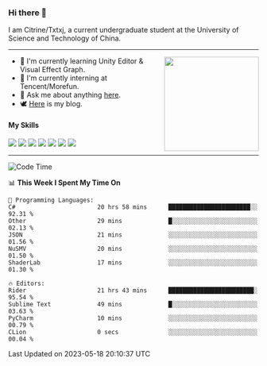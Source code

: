 ### Hi there 👋

I am Citrine/Txtxj, a current undergraduate student at the University of Science and Technology of China.

---

<img align="right" height="190" src="http://github-profile-summary-cards.vercel.app/api/cards/stats?username=txtxj&theme=vue">

- 🌱 I'm currently learning Unity Editor & Visual Effect Graph.
- 🐶 I'm currently interning at Tencent/Morefun.
- 💬 Ask me about anything [here](https://github.com/txtxj/txtxj/issues).
- 🕊️ [Here](https://txtxj.top) is my blog.

#### My Skills

![](https://img.shields.io/badge/C%23-239120?logo=csharp&logoColor=fff)
![](https://img.shields.io/badge/Unity-000000?logo=unity&logoColor=fff)
![](https://img.shields.io/badge/Python-3e74a2?logo=python&logoColor=fff)
![](https://img.shields.io/badge/C++-65318e?logo=cplusplus&logoColor=fff)
![](https://img.shields.io/badge/C-5654a2?logo=c&logoColor=fff)
![](https://img.shields.io/badge/Blender-f5792a?logo=blender&logoColor=fff)
![](https://img.shields.io/badge/SQL-cc2927?logo=microsoftsqlserver&logoColor=fff)

---

<!--START_SECTION:waka-->
![Code Time](http://img.shields.io/badge/Code%20Time-891%20hrs%2039%20mins-blue)

📊 **This Week I Spent My Time On** 

```text
💬 Programming Languages: 
C#                       20 hrs 58 mins      ███████████████████████░░   92.31 % 
Other                    29 mins             █░░░░░░░░░░░░░░░░░░░░░░░░   02.13 % 
JSON                     21 mins             ░░░░░░░░░░░░░░░░░░░░░░░░░   01.56 % 
NuSMV                    20 mins             ░░░░░░░░░░░░░░░░░░░░░░░░░   01.50 % 
ShaderLab                17 mins             ░░░░░░░░░░░░░░░░░░░░░░░░░   01.30 % 

🔥 Editors: 
Rider                    21 hrs 43 mins      ████████████████████████░   95.54 % 
Sublime Text             49 mins             █░░░░░░░░░░░░░░░░░░░░░░░░   03.63 % 
PyCharm                  10 mins             ░░░░░░░░░░░░░░░░░░░░░░░░░   00.79 % 
CLion                    0 secs              ░░░░░░░░░░░░░░░░░░░░░░░░░   00.04 % 
```


 Last Updated on 2023-05-18 20:10:37 UTC
<!--END_SECTION:waka-->
